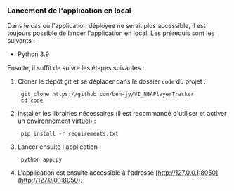 ### Lancement de l'application en local

Dans le cas où l'application déployée ne serait plus accessible, il est toujours possible de lancer l'application en local. Les prérequis sont les suivants :

- Python 3.9

Ensuite, il suffit de suivre les étapes suivantes :

1. Cloner le dépôt git et se déplacer dans le dossier `code` du projet :
    
        git clone https://github.com/ben-jy/VI_NBAPlayerTracker
        cd code

2. Installer les librairies nécessaires (il est recommandé d'utiliser et activer un [environnement virtuel](https://docs.python.org/fr/3/tutorial/venv.html)) :
    
        pip install -r requirements.txt

3. Lancer ensuite l'application :

        python app.py

4. L'application est ensuite accessible à l'adresse [http://127.0.0.1:8050](http://127.0.0.1:8050).

